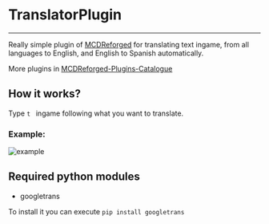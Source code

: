 # TranslatorPlugin

--------

Really simple plugin of [MCDReforged](https://github.com/Fallen-Breath/MCDReforged) for translating text ingame, from all languages to English, and English to Spanish automatically.

More plugins in [MCDReforged-Plugins-Catalogue](https://github.com/MCDReforged-Plugins/PluginCatalogue)
## How it works?

Type `t ` ingame following what you want to translate.

### Example:

![example](https://raw.githubusercontent.com/LegendNightt/TranslatorPlugin/main/example.png)

## Required python modules

- googletrans

To install it you can execute `pip install googletrans`
